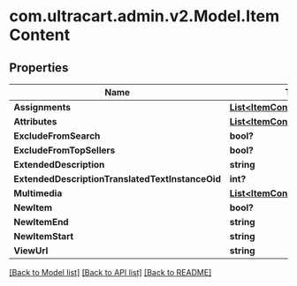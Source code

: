 # com.ultracart.admin.v2.Model.ItemContent
## Properties

Name | Type | Description | Notes
------------ | ------------- | ------------- | -------------
**Assignments** | [**List&lt;ItemContentAssignment&gt;**](ItemContentAssignment.md) |  | [optional] 
**Attributes** | [**List&lt;ItemContentAttribute&gt;**](ItemContentAttribute.md) |  | [optional] 
**ExcludeFromSearch** | **bool?** |  | [optional] 
**ExcludeFromTopSellers** | **bool?** |  | [optional] 
**ExtendedDescription** | **string** |  | [optional] 
**ExtendedDescriptionTranslatedTextInstanceOid** | **int?** |  | [optional] 
**Multimedia** | [**List&lt;ItemContentMultimedia&gt;**](ItemContentMultimedia.md) |  | [optional] 
**NewItem** | **bool?** |  | [optional] 
**NewItemEnd** | **string** |  | [optional] 
**NewItemStart** | **string** |  | [optional] 
**ViewUrl** | **string** |  | [optional] 

[[Back to Model list]](../README.md#documentation-for-models) [[Back to API list]](../README.md#documentation-for-api-endpoints) [[Back to README]](../README.md)

